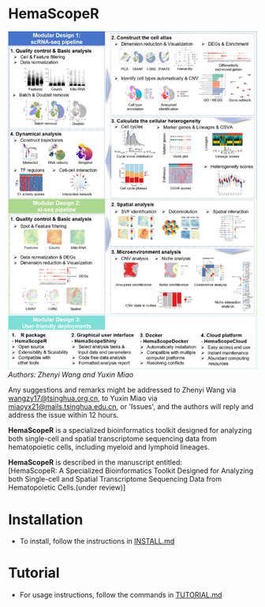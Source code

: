 # HemaScopeR
![Fig. 1](https://github.com/ZhenyiWangTHU/HemaScopeR/blob/main/Figure1_latest.png)
*Authors: Zhenyi Wang and Yuxin Miao*

Any suggestions and remarks might be addressed to Zhenyi Wang via wangzy17@tsinghua.org.cn, to Yuxin Miao via miaoyx21@mails.tsinghua.edu.cn, or 'Issues', and the authors will reply and address the issue within 12 hours.

**HemaScopeR** is a specialized bioinformatics toolkit designed for analyzing both single-cell and spatial transcriptome sequencing data from hematopoietic cells, including myeloid and lymphoid lineages.

**HemaScopeR** is described in the manuscript entitled:  
[HemaScopeR: A Specialized Bioinformatics Toolkit Designed for Analyzing both Single-cell and Spatial Transcriptome Sequencing Data from Hematopoietic Cells.(under review)]

# Installation  
* To install, follow the instructions in [INSTALL.md](https://github.com/ZhenyiWangTHU/HemaScopeR/blob/main/INSTALL.md)

# Tutorial
* For usage instructions, follow the commands in [TUTORIAL.md](https://github.com/ZhenyiWangTHU/HemaScopeR/blob/main/TUTORIAL.md)
